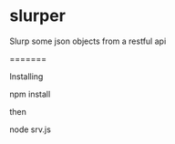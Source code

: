 slurper
=======

Slurp some json objects from a restful api

=======

Installing

npm install

then

node srv.js
